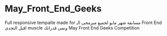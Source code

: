 # May_Front_End_Geeks
Full responsive tempalte made for مسابقة شهر مايو لجميع مبرمجى الـ Front End اقبل التحدى muscle ونمى قدراتك May Front End Geeks Competition
